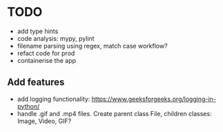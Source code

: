 # TODO
- add type hints
- code analysis: mypy, pylint
- filename parsing using regex, match case workflow?
- refact code for prod
- containerise the app
## Add features
- add logging functionality: https://www.geeksforgeeks.org/logging-in-python/
- handle .gif and .mp4 files. Create parent class File, children classes: Image, Video, GIF?